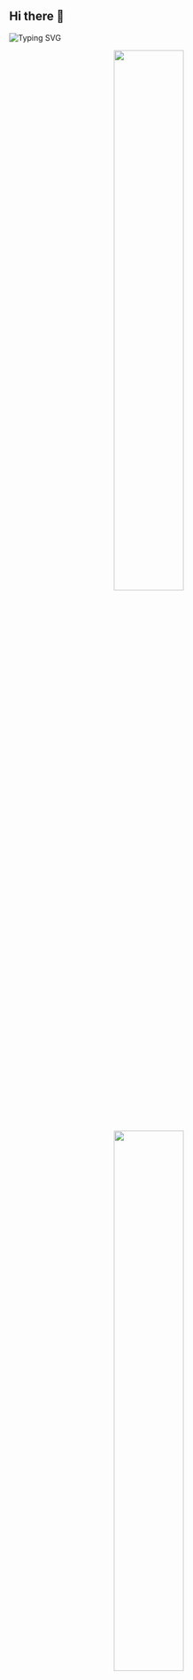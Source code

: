 ## Hi there 👋

<!--
**rootwlen/rootwlen** is a ✨ _special_ ✨ repository because its `README.md` (this file) appears on your GitHub profile.

Here are some ideas to get you started:

- 🔭 I’m currently working on ...
- 🌱 I’m currently learning ...
- 👯 I’m looking to collaborate on ...
- 🤔 I’m looking for help with ...
- 💬 Ask me about ...
- 📫 How to reach me: ...
- 😄 Pronouns: ...
- ⚡ Fun fact: ...
-->
![Typing SVG](https://readme-typing-svg.demolab.com/?lines=Live+to+learn;learn+to+live)
<p align="center">
  <img src="https://github-readme-stats.vercel.app/api?username=rootwlen&show_icons=true&theme=radical" width="50%"height="50%"/>
  <img src="https://streak-stats.demolab.com/?user=rootwlen" width="50%" height="50%"/>
</p>

![Ashutosh's github activity graph](https://github-readme-activity-graph.vercel.app/graph?username=rootwlen&theme=radical)
